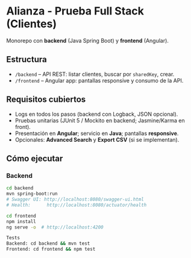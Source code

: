 # Alianza - Prueba Full Stack (Clientes)

Monorepo con **backend** (Java Spring Boot) y **frontend** (Angular).

## Estructura

- `/backend` – API REST: listar clientes, buscar por `sharedKey`, crear.
- `/frontend` – Angular app: pantallas responsive y consumo de la API.

## Requisitos cubiertos

- Logs en todos los pasos (backend con Logback, JSON opcional).
- Pruebas unitarias (JUnit 5 / Mockito en backend; Jasmine/Karma en front).
- Presentación en **Angular**; servicio en **Java**; pantallas **responsive**.
- Opcionales: **Advanced Search** y **Export CSV** (si se implementan).

## Cómo ejecutar

### Backend

```bash
cd backend
mvn spring-boot:run
# Swagger UI: http://localhost:8080/swagger-ui.html
# Health:      http://localhost:8080/actuator/health
```

```bash
cd frontend
npm install
ng serve -o  # http://localhost:4200
```

```bash
Tests
Backend: cd backend && mvn test
Frontend: cd frontend && npm test
```
